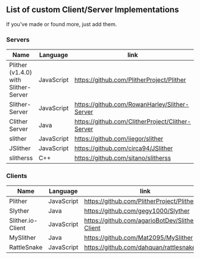 ## List of custom Client/Server Implementations
If you've made or found more, just add them.

<a id="servers"></a>
### Servers

|Name|Language|link|Status|
|----|--------|----|------|
|Plither (v1.4.0) with Slither-Server|JavaScript|https://github.com/PlitherProject/Plither |Active|
|Slither-Server|JavaScript|https://github.com/RowanHarley/Slither-Server|Active|
|Clither Server|Java|https://github.com/ClitherProject/Clither-Server|Cancelled|
|slither|JavaScript|https://github.com/iiegor/slither|Inactive|
|JSlither|JavaScript|https://github.com/circa94/JSlither|Inactive|
|slitherss|C++|https://github.com/sitano/slitherss|Inactive|

<a id="clients"></a>
### Clients

|Name|Language|link|Status|
|----|--------|----|------|
|Plither|JavaScript|https://github.com/PlitherProject/Plither|Active|
|Slyther|Java|https://github.com/gegy1000/Slyther|Inactive|
|Slither.io-Client|JavaScript|https://github.com/agarioBotDev/Slither.io-Client|Inactive|
|MySlither|Java|https://github.com/Mat2095/MySlither|Active|
|RattleSnake|JavaScript|https://github.com/dahquan/rattlesnake|Inactive|
